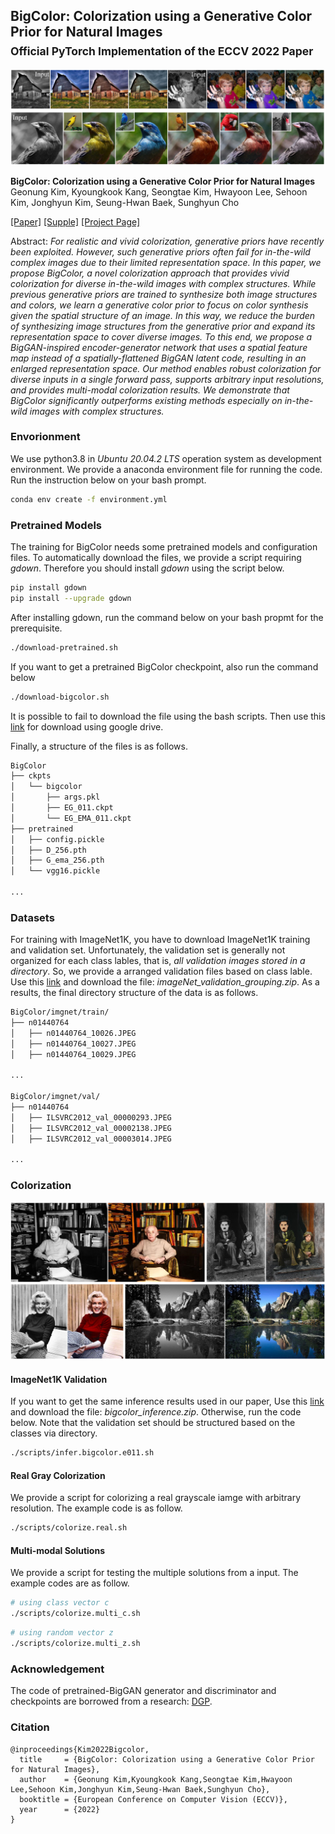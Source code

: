 ## BigColor: Colorization using a Generative Color Prior for Natural Images<br><sub>Official PyTorch Implementation of the ECCV 2022 Paper</sub>

![Teaser image 1](./srcs/teaser_1.png)

**BigColor: Colorization using a Generative Color Prior for Natural Images**<br>
Geonung Kim, Kyoungkook Kang, Seongtae Kim, Hwayoon Lee, Sehoon Kim, Jonghyun Kim, Seung-Hwan Baek, Sunghyun Cho<br>

[\[Paper\]](https://github.com/KIMGEONUNG/BigColor)
[\[Supple\]](https://github.com/KIMGEONUNG/BigColor)
[\[Project Page\]](https://github.com/KIMGEONUNG/BigColor)

Abstract: *For realistic and vivid colorization, generative priors have recently been exploited. However, such generative priors often fail for in-the-wild complex images due to their limited representation space. In this paper, we propose BigColor, a novel colorization approach that provides vivid colorization for diverse in-the-wild images with complex structures. While previous generative priors are trained to synthesize both image structures and colors, we learn a generative color prior to focus on color synthesis given the spatial structure of an image. In this way, we reduce the burden of synthesizing image structures from the generative prior and expand its representation space to cover diverse images. To this end, we propose a BigGAN-inspired encoder-generator network that uses a spatial feature map instead of a spatially-flattened BigGAN latent code, resulting in an enlarged representation space. Our method enables robust colorization for diverse inputs in a single forward pass, supports arbitrary input resolutions, and provides multi-modal colorization results. We demonstrate that BigColor significantly outperforms existing methods especially on in-the-wild images with complex structures.*


### Envorionment

We use python3.8 in _Ubuntu 20.04.2 LTS_ operation system as development environment.
We provide a anaconda environment file for running the code. 
Run the instruction below on your bash prompt.

```bash
conda env create -f environment.yml
```

### Pretrained Models

The training for BigColor needs some pretrained models and configuration files.
To automatically download the files, we provide a script requiring _gdown_.
Therefore you should install _gdown_ using the script below.

```bash
pip install gdown
pip install --upgrade gdown
```

After installing gdown, run the command below on your bash propmt for the prerequisite.  

```bash
./download-pretrained.sh
```

If you want to get a pretrained BigColor checkpoint, also run the command below 

```bash
./download-bigcolor.sh
```

It is possible to fail to download the file using the bash scripts.
Then use this [link](https://drive.google.com/drive/folders/1nLzgE5WJnxp5WF1dkpa1ts6bZ6tVwtep?usp=sharing) for download using google drive.

Finally, a structure of the files is as follows.

```bash
BigColor
├── ckpts
│   └── bigcolor
│       ├── args.pkl
│       ├── EG_011.ckpt
│       └── EG_EMA_011.ckpt
├── pretrained
│   ├── config.pickle
│   ├── D_256.pth
│   ├── G_ema_256.pth
│   └── vgg16.pickle

...
```

### Datasets

For training with ImageNet1K, you have to download ImageNet1K training and validation set.
Unfortunately, the validation set is generally not organized for each class lables, that is, _all validation images stored in a directory_. 
So, we provide a arranged validation files based on class lable. 
Use this [link](https://drive.google.com/drive/folders/1nLzgE5WJnxp5WF1dkpa1ts6bZ6tVwtep?usp=sharing)
and download the file: _imageNet_validation_grouping.zip_.
As a results, the final directory structure of the data is as follows.

```bash
BigColor/imgnet/train/
├── n01440764
│   ├── n01440764_10026.JPEG
│   ├── n01440764_10027.JPEG
│   ├── n01440764_10029.JPEG

...

BigColor/imgnet/val/
├── n01440764
│   ├── ILSVRC2012_val_00000293.JPEG
│   ├── ILSVRC2012_val_00002138.JPEG
│   ├── ILSVRC2012_val_00003014.JPEG

...
```

### Colorization
![Teaser image 2](./srcs/teaser_2.png)

#### ImageNet1K Validation 

If you want to get the same inference results used in our paper,
Use this [link](https://drive.google.com/drive/folders/1nLzgE5WJnxp5WF1dkpa1ts6bZ6tVwtep?usp=sharing)
and download the file: _bigcolor_inference.zip_.
Otherwise, run the code below.
Note that the validation set should be structured based on the classes via directory.

```bash
./scripts/infer.bigcolor.e011.sh
```

#### Real Gray Colorization

We provide a script for colorizing a real grayscale iamge with arbitrary resolution.
The example code is as follow.

```bash
./scripts/colorize.real.sh
```

#### Multi-modal Solutions

We provide a script for testing the multiple solutions from a input.
The example codes are as follow.

```bash
# using class vector c
./scripts/colorize.multi_c.sh
```

```bash
# using random vector z
./scripts/colorize.multi_z.sh
```


### Acknowledgement
The code of pretrained-BigGAN generator and discriminator and checkpoints are borrowed from
a research: [DGP](https://github.com/XingangPan/deep-generative-prior).


### Citation

```
@inproceedings{Kim2022Bigcolor,
  title     = {BigColor: Colorization using a Generative Color Prior for Natural Images},
  author    = {Geonung Kim,Kyoungkook Kang,Seongtae Kim,Hwayoon Lee,Sehoon Kim,Jonghyun Kim,Seung-Hwan Baek,Sunghyun Cho},
  booktitle = {European Conference on Computer Vision (ECCV)},
  year      = {2022}
}

```

